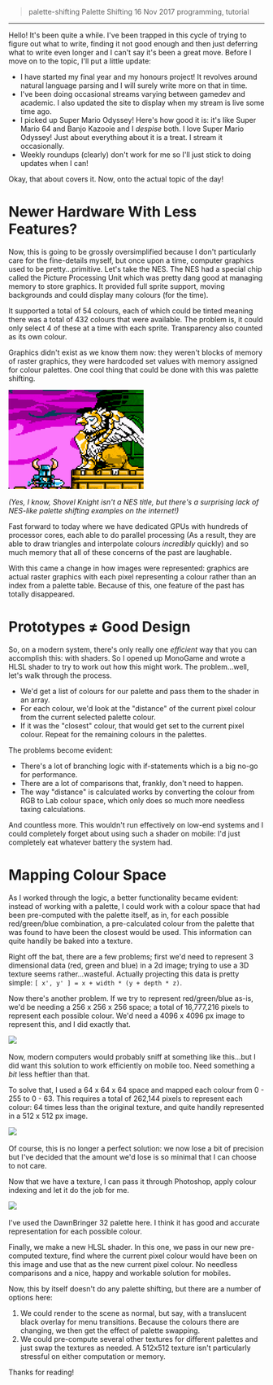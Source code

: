 > palette-shifting
> Palette Shifting
> 16 Nov 2017
> programming, tutorial
---
Hello! It's been quite a while. I've been trapped in this cycle of trying to figure out what to write, finding it not good enough and then just deferring what to write even longer and I can't say it's been a great move. Before I move on to the topic, I'll put a little update:

- I have started my final year and my honours project! It revolves around natural language parsing and I will surely write more on that in time.
- I've been doing occasional streams varying between gamedev and academic. I also updated the site to display when my stream is live some time ago.
- I picked up Super Mario Odyssey! Here's how good it is: it's like Super Mario 64 and Banjo Kazooie and I _despise_ both. I love Super Mario Odyssey! Just about everything about it is a treat. I stream it occasionally.
- Weekly roundups (clearly) don't work for me so I'll just stick to doing updates when I can!

Okay, that about covers it. Now, onto the actual topic of the day!

# Newer Hardware With Less Features?

Now, this is going to be grossly oversimplified because I don't particularly care for the fine-details myself, but once upon a time, computer graphics used to be pretty...primitive. Let's take the NES. The NES had a special chip called the Picture Processing Unit which was pretty dang good at managing memory to store graphics. It provided full sprite support, moving backgrounds and could display many colours (for the time). 

It supported a total of 54 colours, each of which could be tinted meaning there was a total of 432 colours that were available. The problem is, it could only select 4 of these at a time with each sprite. Transparency also counted as its own colour.

Graphics didn't exist as we know them now: they weren't blocks of memory of raster graphics, they were hardcoded set values with memory assigned for colour palettes. One cool thing that could be done with this was palette shifting.

[![](/images/680e4f0a0c9a42d4b03060c33b37ccf3.gif)](/images/680e4f0a0c9a42d4b03060c33b37ccf3.gif)

*(Yes, I know, Shovel Knight isn't a NES title, but there's a surprising lack of NES-like palette shifting examples on the internet!)*

Fast forward to today where we have dedicated GPUs with hundreds of processor cores, each able to do parallel processing (As a result, they are able to draw triangles and interpolate colours _incredibly_ quickly) and so much memory that all of these concerns of the past are laughable.

With this came a change in how images were represented: graphics are actual raster graphics with each pixel representing a colour rather than an index from a palette table. Because of this, one feature of the past has totally disappeared.

# Prototypes ≠ Good Design

So, on a modern system, there's only really one _efficient_ way that you can accomplish this: with shaders. So I opened up MonoGame and wrote a HLSL shader to try to work out how this might work. The problem...well, let's walk through the process.

- We'd get a list of colours for our palette and pass them to the shader in an array.
- For each colour, we'd look at the "distance" of the current pixel colour from the current selected palette colour.
- If it was the "closest" colour, that would get set to the current pixel colour. Repeat for the remaining colours in the palettes.

The problems become evident:

- There's a lot of branching logic with if-statements which is a big no-go for performance.
- There are a lot of comparisons that, frankly, don't need to happen.
- The way "distance" is calculated works by converting the colour from RGB to Lab colour space, which only does so much more needless taxing calculations.

And countless more. This wouldn't run effectively on low-end systems and I could completely forget about using such a shader on mobile: I'd just completely eat whatever battery the system had.

# Mapping Colour Space

As I worked through the logic, a better functionality became evident: instead of working with a palette, I could work with a colour space that had been pre-computed with the palette itself, as in, for each possible red/green/blue combination, a pre-calculated colour from the palette that was found to have been the closest would be used. This information can quite handily be baked into a texture.

Right off the bat, there are a few problems; first we'd need to represent 3 dimensional data (red, green and blue) in a 2d image; trying to use a 3D texture seems rather...wasteful. Actually projecting this data is pretty simple: `[ x', y' ] = x + width * (y + depth * z)`.

Now there's another problem. If we try to represent red/green/blue as-is, we'd be needing a 256 x 256 x 256 space; a total of 16,777,216 pixels to represent each possible colour. We'd need a 4096 x 4096 px image to represent this, and I did exactly that.

[![](/images/bb84294bc7e74f1cbc439d61e575a516.png/thumb)](/images/bb84294bc7e74f1cbc439d61e575a516.png)

Now, modern computers would probably sniff at something like this...but I did want this solution to work efficiently on mobile too. Need something a _bit_ less heftier than that.

To solve that, I used a 64 x 64 x 64 space and mapped each colour from 0 - 255 to 0 - 63. This requires a total of 262,144 pixels to represent each colour: 64 times less than the original texture, and quite handily represented in a 512 x 512 px image.

[![](/images/770c903899f84aacb50c56c226e2e4d8.png/thumb)](/images/770c903899f84aacb50c56c226e2e4d8.png)

Of course, this is no longer a perfect solution: we now lose a bit of precision but I've decided that the amount we'd lose is so minimal that I can choose to not care.

Now that we have a texture, I can pass it through Photoshop, apply colour indexing and let it do the job for me.

[![](/images/ed254d9fe9f6492fb7f92644f4255304.png/thumb)](/images/ed254d9fe9f6492fb7f92644f4255304.png)

I've used the DawnBringer 32 palette here. I think it has good and accurate representation for each possible colour.

Finally, we make a new HLSL shader. In this one, we pass in our new pre-computed texture, find where the current pixel colour would have been on this image and use that as the new current pixel colour. No needless comparisons and a nice, happy and workable solution for mobiles.

Now, this by itself doesn't do any palette shifting, but there are a number of options here: 
1) We could render to the scene as normal, but say, with a translucent black overlay for menu transitions. Because the colours there are changing, we then get the effect of palette swapping.
2) We could pre-compute several other textures for different palettes and just swap the textures as needed. A 512x512 texture isn't particularly stressful on either computation or memory.

Thanks for reading!

